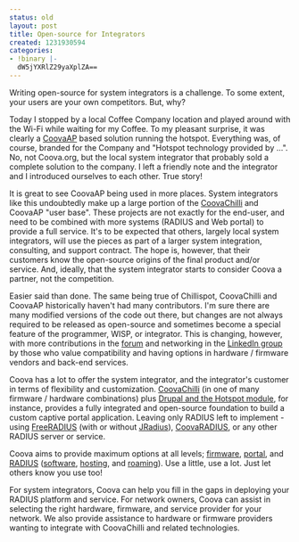 ```yaml
---
status: old
layout: post
title: Open-source for Integrators
created: 1231930594
categories:
- !binary |-
  dW5jYXRlZ29yaXplZA==
---
```

<p>Writing open-source for system integrators is a challenge. To some extent, your users are your own competitors. But, why?</p>
<p>Today I stopped by a local Coffee Company location and played around with the Wi-Fi while waiting for my Coffee. To my pleasant surprise, it was clearly a <a href="/CoovaAP">CoovaAP</a> based solution running the hotspot. Everything was, of course, branded for the Company and "Hotspot technology provided by ...". No, not Coova.org, but the local system integrator that probably sold a complete solution to the company. I left a friendly note and the integrator and I introduced ourselves to each other. True story!</p>
<p>It is great to see CoovaAP being used in more places. System integrators like this undoubtedly make up a large portion of the <a href="/CoovaChilli">CoovaChilli</a> and CoovaAP "user base". These projects are not exactly for the end-user, and need to be combined with more systems (RADIUS and Web portal) to provide a full service. It's to be expected that others, largely local system integrators, will use the pieces as part of a larger system integration, consulting, and support contract. The hope is, however, that their customers know the open-source origins of the final product and/or service. And, ideally, that the system integrator starts to consider Coova a partner, not the competition.</p>
<p>Easier said than done. The same being true of Chillispot, CoovaChilli and CoovaAP historically haven't had many contributors. I'm sure there are many modified versions of the code out there, but changes are not always required to be released as open-source and sometimes become a special feature of the programmer, WISP, or integrator. This is changing, however, with more contributions in the <a href="/forum/">forum</a> and networking in the <a href="http://www.linkedin.com/groups?gid=158903">LinkedIn group</a> by those who value compatibility and having options in hardware / firmware vendors and back-end services.</p>
<p>Coova has a lot to offer the system integrator, and the integrator's customer in terms of flexibility and customization. <a href="/CoovaChilli">CoovaChilli</a> (in one of many firmware / hardware combinations) plus <a href="http://drupal.org/project/Hotspot">Drupal and the Hotspot module</a>, for instance, provides a fully integrated and open-source foundation to build a custom captive portal application. Leaving only RADIUS left to implement - using <a href="http://freeradius.org/">FreeRADIUS</a> (with or without <a href="/JRadius">JRadius</a>), <a href="http://coova.org/wordpress/index.php/2008/12/12/hotspot-made-easy/">CoovaRADIUS</a>, or any other RADIUS server or service.</p>
<p>Coova aims to provide maximum options at all levels; <a href="http://www.coova.org/CoovaChilli">firmware</a>, <a href="/CoovaChilli/Drupal">portal</a>, and <a href="/wiki/CoovaChilli_RADIUS">RADIUS</a> (<a href="/JRadius">software</a>, <a href="/CoovaAAA">hosting</a>, and <a href="/node/92">roaming</a>). Use a little, use a lot. Just let others know you use too!</p>
<p>For system integrators, Coova can help you fill in the gaps in deploying your RADIUS platform and service. For network owners, Coova can assist in selecting the right hardware, firmware, and service provider for your network. We also provide assistance to hardware or firmware providers wanting to integrate with CoovaChilli and related technologies.</p>
